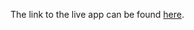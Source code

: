 The link to the live app can be found [here](https://sql-alchemy-flask-task-manager.herokuapp.com/).
